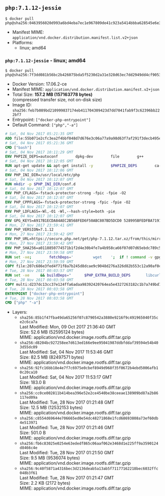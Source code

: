 ## `php:7.1.12-jessie`

```console
$ docker pull php@sha256:0463956020d993a6bd4eba7ec1e967809de41c923a5414bbba628545e6e3d134
```

-	Manifest MIME: `application/vnd.docker.distribution.manifest.list.v2+json`
-	Platforms:
	-	linux; amd64

### `php:7.1.12-jessie` - linux; amd64

```console
$ docker pull php@sha256:7f3dd081b56bc2b426075bda5f5230d2a31e328d63ec7dd2949dd4cf9053c1de
```

-	Docker Version: 17.06.2-ce
-	Manifest MIME: `application/vnd.docker.distribution.manifest.v2+json`
-	Total Size: **157.2 MB (157163778 bytes)**  
	(compressed transfer size, not on-disk size)
-	Image ID: `sha256:feb7b089bd210999837174eb411704309423d7dd7041fab9f3c62396bb222bf7`
-	Entrypoint: `["docker-php-entrypoint"]`
-	Default Command: `["php","-a"]`

```dockerfile
# Sat, 04 Nov 2017 05:21:35 GMT
ADD file:55b071e2cfc3ea2f4bbf048d7d676e3c06a77a9a98d63f7af291f3decb495ec8 in / 
# Sat, 04 Nov 2017 05:21:36 GMT
CMD ["bash"]
# Sat, 04 Nov 2017 10:11:29 GMT
ENV PHPIZE_DEPS=autoconf 		dpkg-dev 		file 		g++ 		gcc 		libc-dev 		libpcre3-dev 		make 		pkg-config 		re2c
# Sat, 04 Nov 2017 10:12:05 GMT
RUN apt-get update && apt-get install -y 		$PHPIZE_DEPS 		ca-certificates 		curl 		libedit2 		libsqlite3-0 		libxml2 		xz-utils 	--no-install-recommends && rm -r /var/lib/apt/lists/*
# Sat, 04 Nov 2017 10:12:06 GMT
ENV PHP_INI_DIR=/usr/local/etc/php
# Sat, 04 Nov 2017 10:12:07 GMT
RUN mkdir -p $PHP_INI_DIR/conf.d
# Sat, 04 Nov 2017 10:12:07 GMT
ENV PHP_CFLAGS=-fstack-protector-strong -fpic -fpie -O2
# Sat, 04 Nov 2017 10:12:07 GMT
ENV PHP_CPPFLAGS=-fstack-protector-strong -fpic -fpie -O2
# Sat, 04 Nov 2017 10:12:07 GMT
ENV PHP_LDFLAGS=-Wl,-O1 -Wl,--hash-style=both -pie
# Sat, 04 Nov 2017 10:12:07 GMT
ENV GPG_KEYS=A917B1ECDA84AEC2B568FED6F50ABC807BD5DCD0 528995BFEDFBA7191D46839EF9BA0ADA31CBD89E
# Mon, 27 Nov 2017 23:59:41 GMT
ENV PHP_VERSION=7.1.12
# Mon, 27 Nov 2017 23:59:42 GMT
ENV PHP_URL=https://secure.php.net/get/php-7.1.12.tar.xz/from/this/mirror PHP_ASC_URL=https://secure.php.net/get/php-7.1.12.tar.xz.asc/from/this/mirror
# Mon, 27 Nov 2017 23:59:42 GMT
ENV PHP_SHA256=a0118850774571b1f2d4e30b4fe7a4b958ca66f07d07d65ebdc789c54ba6eeb3 PHP_MD5=
# Mon, 27 Nov 2017 23:59:58 GMT
RUN set -xe; 		fetchDeps=' 		wget 	'; 	if ! command -v gpg > /dev/null; then 		fetchDeps="$fetchDeps 			dirmngr 			gnupg 		"; 	fi; 	apt-get update; 	apt-get install -y --no-install-recommends $fetchDeps; 	rm -rf /var/lib/apt/lists/*; 		mkdir -p /usr/src; 	cd /usr/src; 		wget -O php.tar.xz "$PHP_URL"; 		if [ -n "$PHP_SHA256" ]; then 		echo "$PHP_SHA256 *php.tar.xz" | sha256sum -c -; 	fi; 	if [ -n "$PHP_MD5" ]; then 		echo "$PHP_MD5 *php.tar.xz" | md5sum -c -; 	fi; 		if [ -n "$PHP_ASC_URL" ]; then 		wget -O php.tar.xz.asc "$PHP_ASC_URL"; 		export GNUPGHOME="$(mktemp -d)"; 		for key in $GPG_KEYS; do 			gpg --keyserver ha.pool.sks-keyservers.net --recv-keys "$key"; 		done; 		gpg --batch --verify php.tar.xz.asc php.tar.xz; 		rm -rf "$GNUPGHOME"; 	fi; 		apt-get purge -y --auto-remove -o APT::AutoRemove::RecommendsImportant=false $fetchDeps
# Mon, 27 Nov 2017 23:59:59 GMT
COPY file:207c686e3fed4f71f8a7b245d8dcae9c9048d276a326d82b553c12a90af0c0ca in /usr/local/bin/ 
# Tue, 28 Nov 2017 00:03:57 GMT
RUN set -xe 	&& buildDeps=" 		$PHP_EXTRA_BUILD_DEPS 		libcurl4-openssl-dev 		libedit-dev 		libsqlite3-dev 		libssl-dev 		libxml2-dev 		zlib1g-dev 	" 	&& apt-get update && apt-get install -y $buildDeps --no-install-recommends && rm -rf /var/lib/apt/lists/* 		&& export CFLAGS="$PHP_CFLAGS" 		CPPFLAGS="$PHP_CPPFLAGS" 		LDFLAGS="$PHP_LDFLAGS" 	&& docker-php-source extract 	&& cd /usr/src/php 	&& gnuArch="$(dpkg-architecture --query DEB_BUILD_GNU_TYPE)" 	&& debMultiarch="$(dpkg-architecture --query DEB_BUILD_MULTIARCH)" 	&& if [ ! -d /usr/include/curl ]; then 		ln -sT "/usr/include/$debMultiarch/curl" /usr/local/include/curl; 	fi 	&& ./configure 		--build="$gnuArch" 		--with-config-file-path="$PHP_INI_DIR" 		--with-config-file-scan-dir="$PHP_INI_DIR/conf.d" 				--disable-cgi 				--enable-ftp 		--enable-mbstring 		--enable-mysqlnd 				--with-curl 		--with-libedit 		--with-openssl 		--with-zlib 				--with-pcre-regex=/usr 		--with-libdir="lib/$debMultiarch" 				$PHP_EXTRA_CONFIGURE_ARGS 	&& make -j "$(nproc)" 	&& make install 	&& { find /usr/local/bin /usr/local/sbin -type f -executable -exec strip --strip-all '{}' + || true; } 	&& make clean 	&& cd / 	&& docker-php-source delete 		&& apt-get purge -y --auto-remove -o APT::AutoRemove::RecommendsImportant=false $buildDeps 		&& pecl update-channels 	&& rm -rf /tmp/pear ~/.pearrc
# Tue, 28 Nov 2017 00:03:58 GMT
COPY multi:d237dc13cc37e124ffa6adaa98392420764ea5e4327263182c1b7a749bd736fa in /usr/local/bin/ 
# Tue, 28 Nov 2017 00:03:58 GMT
ENTRYPOINT ["docker-php-entrypoint"]
# Tue, 28 Nov 2017 00:03:58 GMT
CMD ["php" "-a"]
```

-	Layers:
	-	`sha256:85b1f47fba49da65256f07c8790542a3880e9216f9c491965040f35ce2c6ca7a`  
		Last Modified: Mon, 09 Oct 2017 21:36:40 GMT  
		Size: 52.6 MB (52595124 bytes)  
		MIME: application/vnd.docker.image.rootfs.diff.tar.gzip
	-	`sha256:d8204bc927258ee7d613ed166e9ee95041987ddbfddaf39594e54b403d55dc09`  
		Last Modified: Sat, 04 Nov 2017 11:53:46 GMT  
		Size: 82.5 MB (82497571 bytes)  
		MIME: application/vnd.docker.image.rootfs.diff.tar.gzip
	-	`sha256:92fc16bb18e4e7f7c6975e0cbef8949d968f35f0672b4ebd5006afb10c20ca10`  
		Last Modified: Sat, 04 Nov 2017 11:53:17 GMT  
		Size: 183.0 B  
		MIME: application/vnd.docker.image.rootfs.diff.tar.gzip
	-	`sha256:cc0ce002811b414bea396e52e2ce4540be38ceeae138909bd87a2b86117ed09a`  
		Last Modified: Tue, 28 Nov 2017 01:21:48 GMT  
		Size: 12.5 MB (12532153 bytes)  
		MIME: application/vnd.docker.image.rootfs.diff.tar.gzip
	-	`sha256:c8554d69644e706665ed0e54dc48271868e1fcd68693808a73ef60db4e513971`  
		Last Modified: Tue, 28 Nov 2017 01:21:46 GMT  
		Size: 501.0 B  
		MIME: application/vnd.docker.image.rootfs.diff.tar.gzip
	-	`sha256:fb6c83025e0254e63ededf865c06aaf062e3468d1e225ff9a3590124d8466c4e`  
		Last Modified: Tue, 28 Nov 2017 01:21:50 GMT  
		Size: 9.5 MB (9536074 bytes)  
		MIME: application/vnd.docker.image.rootfs.diff.tar.gzip
	-	`sha256:9c40f5871a4316bec3d2136deab5a13ab5f71177162218bec6032ffc048b3f61`  
		Last Modified: Tue, 28 Nov 2017 01:21:47 GMT  
		Size: 2.2 KB (2172 bytes)  
		MIME: application/vnd.docker.image.rootfs.diff.tar.gzip
